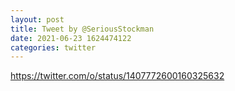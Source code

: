 ```yaml
--- 
layout: post 
title: Tweet by @SeriousStockman 
date: 2021-06-23 1624474122 
categories: twitter 
--- 
```

https://twitter.com/o/status/1407772600160325632